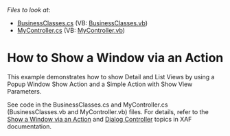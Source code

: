 <!-- default file list -->
*Files to look at*:

* [BusinessClasses.cs](./CS/HowToShowWindowViaAction.Module/BusinessClasses.cs) (VB: [BusinessClasses.vb](./VB/HowToShowWindowViaAction.Module/BusinessClasses.vb))
* [MyController.cs](./CS/HowToShowWindowViaAction.Module/MyController.cs) (VB: [MyController.vb](./VB/HowToShowWindowViaAction.Module/MyController.vb))
<!-- default file list end -->
# How to Show a Window via an Action


<p>This example demonstrates how to show Detail and List Views by using a Popup Window Show Action and a Simple Action with Show View Parameters.</p><p>See code in the BusinessClasses.cs and MyController.cs (BusinessClasses.vb and MyController.vb) files. For details, refer to the <a href="http://documentation.devexpress.com/#Xaf/CustomDocument2803">Show a Window via an Action</a> and <a href="http://documentation.devexpress.com/#Xaf/CustomDocument2805">Dialog Controller</a> topics in XAF documentation.</p>

<br/>


